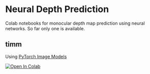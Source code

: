 # Neural Depth Prediction

Colab notebooks for monocular depth map prediction using neural networks. So far only one is available.

## timm

Using [PyTorch Image Models](https://pypi.org/project/timm/)

[![Open In Colab](https://colab.research.google.com/assets/colab-badge.svg)](https://colab.research.google.com/github/olaviinha/NeuralDepthPrediction/blob/main/MonocularDepthMapPrediction_timm.ipynb)
